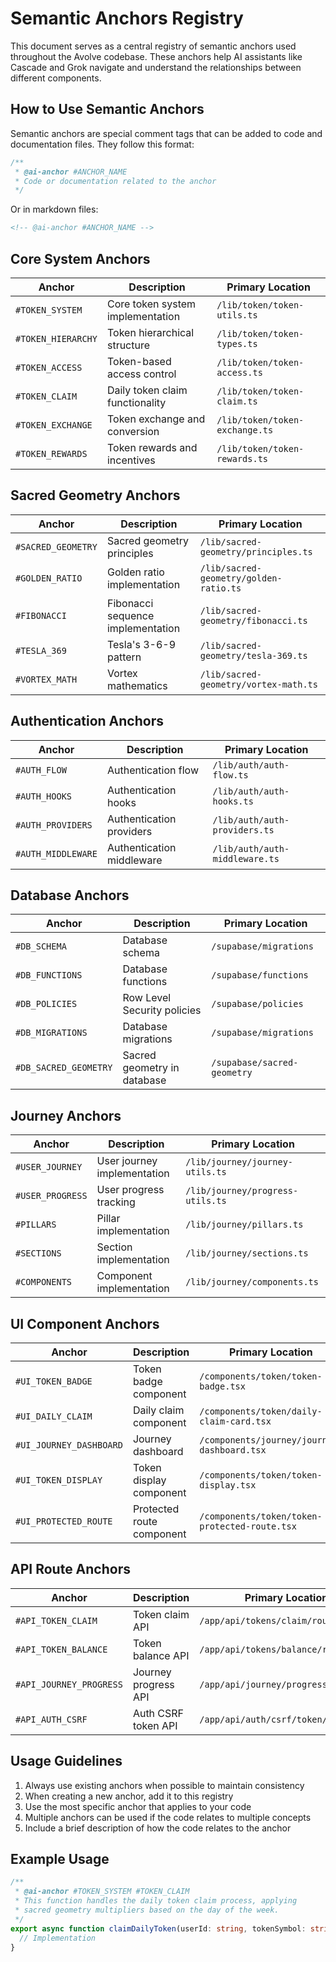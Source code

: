 # Semantic Anchors Registry

This document serves as a central registry of semantic anchors used throughout the Avolve codebase. These anchors help AI assistants like Cascade and Grok navigate and understand the relationships between different components.

## How to Use Semantic Anchors

Semantic anchors are special comment tags that can be added to code and documentation files. They follow this format:

```typescript
/**
 * @ai-anchor #ANCHOR_NAME
 * Code or documentation related to the anchor
 */
```

Or in markdown files:

```markdown
<!-- @ai-anchor #ANCHOR_NAME -->
```

## Core System Anchors

| Anchor             | Description                      | Primary Location               |
| ------------------ | -------------------------------- | ------------------------------ |
| `#TOKEN_SYSTEM`    | Core token system implementation | `/lib/token/token-utils.ts`    |
| `#TOKEN_HIERARCHY` | Token hierarchical structure     | `/lib/token/token-types.ts`    |
| `#TOKEN_ACCESS`    | Token-based access control       | `/lib/token/token-access.ts`   |
| `#TOKEN_CLAIM`     | Daily token claim functionality  | `/lib/token/token-claim.ts`    |
| `#TOKEN_EXCHANGE`  | Token exchange and conversion    | `/lib/token/token-exchange.ts` |
| `#TOKEN_REWARDS`   | Token rewards and incentives     | `/lib/token/token-rewards.ts`  |

## Sacred Geometry Anchors

| Anchor             | Description                       | Primary Location                       |
| ------------------ | --------------------------------- | -------------------------------------- |
| `#SACRED_GEOMETRY` | Sacred geometry principles        | `/lib/sacred-geometry/principles.ts`   |
| `#GOLDEN_RATIO`    | Golden ratio implementation       | `/lib/sacred-geometry/golden-ratio.ts` |
| `#FIBONACCI`       | Fibonacci sequence implementation | `/lib/sacred-geometry/fibonacci.ts`    |
| `#TESLA_369`       | Tesla's 3-6-9 pattern             | `/lib/sacred-geometry/tesla-369.ts`    |
| `#VORTEX_MATH`     | Vortex mathematics                | `/lib/sacred-geometry/vortex-math.ts`  |

## Authentication Anchors

| Anchor             | Description               | Primary Location               |
| ------------------ | ------------------------- | ------------------------------ |
| `#AUTH_FLOW`       | Authentication flow       | `/lib/auth/auth-flow.ts`       |
| `#AUTH_HOOKS`      | Authentication hooks      | `/lib/auth/auth-hooks.ts`      |
| `#AUTH_PROVIDERS`  | Authentication providers  | `/lib/auth/auth-providers.ts`  |
| `#AUTH_MIDDLEWARE` | Authentication middleware | `/lib/auth/auth-middleware.ts` |

## Database Anchors

| Anchor                | Description                 | Primary Location            |
| --------------------- | --------------------------- | --------------------------- |
| `#DB_SCHEMA`          | Database schema             | `/supabase/migrations`      |
| `#DB_FUNCTIONS`       | Database functions          | `/supabase/functions`       |
| `#DB_POLICIES`        | Row Level Security policies | `/supabase/policies`        |
| `#DB_MIGRATIONS`      | Database migrations         | `/supabase/migrations`      |
| `#DB_SACRED_GEOMETRY` | Sacred geometry in database | `/supabase/sacred-geometry` |

## Journey Anchors

| Anchor           | Description                 | Primary Location                 |
| ---------------- | --------------------------- | -------------------------------- |
| `#USER_JOURNEY`  | User journey implementation | `/lib/journey/journey-utils.ts`  |
| `#USER_PROGRESS` | User progress tracking      | `/lib/journey/progress-utils.ts` |
| `#PILLARS`       | Pillar implementation       | `/lib/journey/pillars.ts`        |
| `#SECTIONS`      | Section implementation      | `/lib/journey/sections.ts`       |
| `#COMPONENTS`    | Component implementation    | `/lib/journey/components.ts`     |

## UI Component Anchors

| Anchor                  | Description               | Primary Location                              |
| ----------------------- | ------------------------- | --------------------------------------------- |
| `#UI_TOKEN_BADGE`       | Token badge component     | `/components/token/token-badge.tsx`           |
| `#UI_DAILY_CLAIM`       | Daily claim component     | `/components/token/daily-claim-card.tsx`      |
| `#UI_JOURNEY_DASHBOARD` | Journey dashboard         | `/components/journey/journey-dashboard.tsx`   |
| `#UI_TOKEN_DISPLAY`     | Token display component   | `/components/token/token-display.tsx`         |
| `#UI_PROTECTED_ROUTE`   | Protected route component | `/components/token/token-protected-route.tsx` |

## API Route Anchors

| Anchor                  | Description          | Primary Location                     |
| ----------------------- | -------------------- | ------------------------------------ |
| `#API_TOKEN_CLAIM`      | Token claim API      | `/app/api/tokens/claim/route.ts`     |
| `#API_TOKEN_BALANCE`    | Token balance API    | `/app/api/tokens/balance/route.ts`   |
| `#API_JOURNEY_PROGRESS` | Journey progress API | `/app/api/journey/progress/route.ts` |
| `#API_AUTH_CSRF`        | Auth CSRF token API  | `/app/api/auth/csrf/token/route.ts`  |

## Usage Guidelines

1. Always use existing anchors when possible to maintain consistency
2. When creating a new anchor, add it to this registry
3. Use the most specific anchor that applies to your code
4. Multiple anchors can be used if the code relates to multiple concepts
5. Include a brief description of how the code relates to the anchor

## Example Usage

```typescript
/**
 * @ai-anchor #TOKEN_SYSTEM #TOKEN_CLAIM
 * This function handles the daily token claim process, applying
 * sacred geometry multipliers based on the day of the week.
 */
export async function claimDailyToken(userId: string, tokenSymbol: string) {
  // Implementation
}
```
